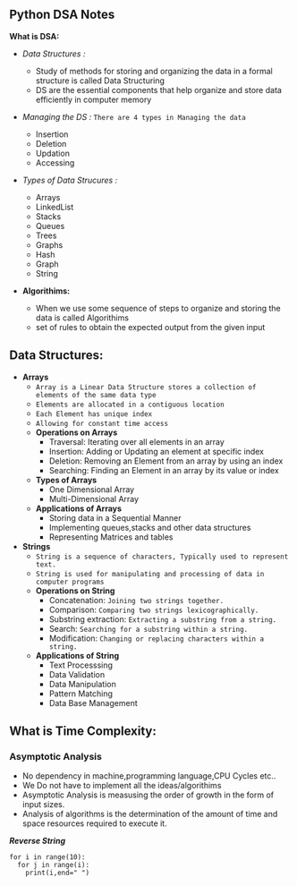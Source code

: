 ## Python DSA Notes

**What is DSA:**
- *Data Structures :*
  - Study of methods for storing and organizing the data in a formal structure is called Data Structuring
  - DS are the essential components that help organize and store data efficiently in computer memory

- *Managing the DS :* `There are 4 types in Managing the data`
  - Insertion
  - Deletion
  - Updation
  - Accessing
- *Types of Data Strucures :*
  - Arrays
  - LinkedList
  - Stacks
  - Queues
  - Trees
  - Graphs
  - Hash
  - Graph
  - String
- **Algorithims:**
  - When we use some sequence of steps to organize and storing the data is called Algorithims
  - set of rules to obtain the expected output from the given input

## Data Structures:

- **Arrays**
    - `Array is a Linear Data Structure stores a collection of elements of the same data type`
    - `Elements are allocated in a contiguous location`
    - `Each Element has unique index`
    - `Allowing for constant time access`
  - **Operations on Arrays**
    - Traversal: Iterating over all elements in an array
    - Insertion: Adding or Updating an element at specific index
    - Deletion: Removing an Element from an array by using an index
    - Searching: Finding an Element in an array by its value or index
  - **Types of Arrays**
    - One Dimensional Array
    - Multi-Dimensional Array
  - **Applications of Arrays**
    - Storing data in a Sequential Manner
    - Implementing queues,stacks and other data structures
    - Representing Matrices and tables
- **Strings**
    - `String is a sequence of characters, Typically used to represent text.`
    - `String is used for manipulating and processing of data in computer programs`
  - **Operations on String**
    - Concatenation: `Joining two strings together.`
    - Comparison: `Comparing two strings lexicographically.`
    - Substring extraction: `Extracting a substring from a string.`
    - Search: `Searching for a substring within a string.`
    - Modification: `Changing or replacing characters within a string.`
  - **Applications of String**
    - Text Processsing
    - Data Validation
    - Data Manipulation
    - Pattern Matching
    - Data Base Management

## What is Time Complexity:


### Asymptotic Analysis
- No dependency in machine,programming language,CPU Cycles etc..
- We Do not have to implement all the ideas/algorithims
- Asymptotic Analysis is measusing the order of growth in the form of input sizes.
- Analysis of algorithms is the determination of the amount of time and space resources required to execute it.

***Reverse String***
```
for i in range(10):
  for j in range(i):
    print(i,end=" ")
```